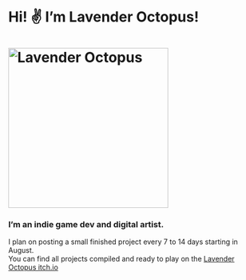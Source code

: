 <h1 class="text-center">Hi! ✌️ I’m Lavender Octopus!<br><br><img src="https://lavenderoctopus.com/images/icons/lavoctswimwithbackground.gif" alt="Lavender Octopus" width="320" title="Lavender Octopus"></h1>
<h3 class="text-center">I’m an indie game dev and digital artist.</h3>
<p class="text-center">I plan on posting a small finished project every 7 to 14 days starting in August. <br>You can find all projects compiled and ready to play on the <a href="https://github.com/LavenderOctopus" target="_blank" rel="noopener noreferrer">Lavender Octopus itch.io</a><br>
